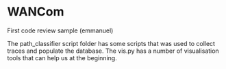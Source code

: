 # WANCom

First code review sample (emmanuel)

The path_classifier script folder has some scripts that was used to collect traces and populate the database. The vis.py has a number of visualisation tools that can help us at the beginning. 

